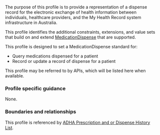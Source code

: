 The purpose of this profile is to provide a representation of a dispense record for the electronic exchange of health information between individuals, healthcare providers, and the My Health Record system infrastructure in Australia.

This profile identifies the additional constraints, extensions, and value sets that build on and extend [MedicationDispense](http://hl7.org/fhir/R4/medicationdispense.html) that are supported. 

This profile is designed to set a MedicationDispense standard for:
* Query medications dispensed for a patient
* Record or update a record of dispense for a patient

This profile may be referred to by APIs, which will be listed here when available.


### Profile specific guidance
None.


### Boundaries and relationships
This profile is referenced by 
[ADHA Prescription and or Dispense History List](StructureDefinition-dh-list-medication-pdl-1.html).

